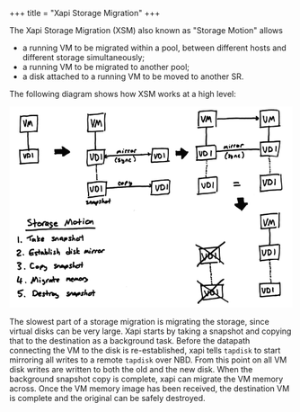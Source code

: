 +++
title = "Xapi Storage Migration"
+++

The Xapi Storage Migration (XSM) also known as "Storage Motion" allows

- a running VM to be migrated within a pool, between different hosts
  and different storage simultaneously;
- a running VM to be migrated to another pool;
- a disk attached to a running VM to be moved to another SR.

The following diagram shows how XSM works at a high level:

![Xapi Storage Migration](xsm.png)

The slowest part of a storage migration is migrating the storage, since virtual
disks can be very large. Xapi starts by taking a snapshot and copying that to
the destination as a background task. Before the datapath connecting the VM
to the disk is re-established, xapi tells `tapdisk` to start mirroring all
writes to a remote `tapdisk` over NBD. From this point on all VM disk writes
are written to both the old and the new disk.
When the background snapshot copy is complete, xapi can migrate the VM memory
across. Once the VM memory image has been received, the destination VM is
complete and the original can be safely destroyed.
